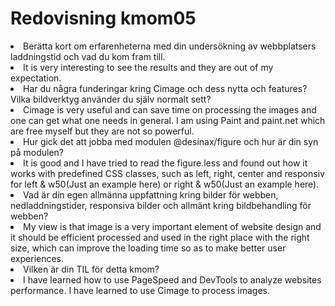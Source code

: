 ---
---
Redovisning kmom05
=========================

<li class="quest">Berätta kort om erfarenheterna med din undersökning av webbplatsers laddningstid och vad du kom fram till.</li>
<li class="answer">It is very interesting to see the results and they are out of my expectation. </li>

<li class="quest">Har du några funderingar kring Cimage och dess nytta och features? Vilka bildverktyg använder du själv normalt sett? </li>
<li class="answer">Cimage is very useful and can save time on processing the images and one can get what one needs in general. I am using Paint and paint.net which are free myself but they are not so powerful.</li>

 <li class="quest">Hur gick det att jobba med modulen @desinax/figure och hur är din syn på modulen?</li>
 <li class="answer">It is good and I have tried to read the figure.less and found out how it works with predefined CSS classes, such as left, right, center and responsiv for left & w50(Just an example here) or right & w50(Just an example here).</li>

 <li class="quest">Vad är din egen allmänna uppfattning kring bilder för webben, nedladdningstider, responsiva bilder och allmänt kring bildbehandling för webben?</li>
 <li class="answer">My view is that image is a very important element of website design and it should be efficient processed and used in the right place with the right size, which can improve the loading time so as to make better user experiences.</li>

<li class="quest">Vilken är din TIL för detta kmom?</li>
<li class="answer">I have learned how to use PageSpeed and DevTools to analyze websites performance. I have learned to use Cimage to process images.</li>
